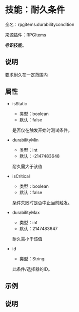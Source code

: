 # 技能：耐久条件

<!-- 本文件是通过游戏内 `/rpgitem gen-wiki` 命令生成的。 -->
<!-- 请只在对应的 "beginCustomXXXX" 与 "endCustomXXXX" 间编辑。  -->
<!-- 如果您想修改技能或其属性的描述， -->
<!-- 请修改 "resources/lang/zh_CN.yml" 中对应的项。 -->

全名：rpgitems:durabilitycondition

来源插件：RPGItems

**标识技能**。

<!-- beginCustomHeader -->
<!-- endCustomHeader -->

## 说明

要求耐久在一定范围内
<!-- beginCustomDescription -->
<!-- endCustomDescription -->

## 属性

* isStatic

  * 类型：boolean
  * 默认：false

  是否仅在触发开始时测试条件。

* durabilityMin

  * 类型：int
  * 默认：-2147483648

  耐久需大于该值

* isCritical

  * 类型：boolean
  * 默认：false

  条件失败时是否中止当前触发。

* durabilityMax

  * 类型：int
  * 默认：2147483647

  耐久需小于该值

* id

  * 类型：String

  此条件/选择器的ID。

<!-- beginCustomProperties -->
<!-- endCustomProperties -->

## 示例

<!-- beginCustomExample -->
<!-- endCustomExample -->

## 说明

<!-- beginCustomNote -->
<!-- endCustomNote -->